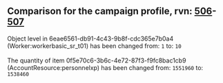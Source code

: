 ## Comparison for the campaign profile, rvn: [506](https://github.com/PRO100KatYT/FortniteProfileRevisions/tree/main/profiles/campaign/506%20campaign.json)-[507](https://github.com/PRO100KatYT/FortniteProfileRevisions/tree/main/profiles/campaign/507%20campaign.json)

Object level in 6eae6561-db91-4c43-9b8f-cdc365e7b0a4 (Worker:workerbasic_sr_t01) has been changed from: `1` to: `10`
<br><br>
The quantity of item 0f5e70c6-3b6c-4e72-87f3-f9fc8bac1cb9 (AccountResource:personnelxp) has been changed from: `1551960` to: `1538460`
<br><br>
